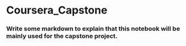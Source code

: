 # Coursera_Capstone
### Write some markdown to explain that this notebook will be mainly used for the capstone project.

